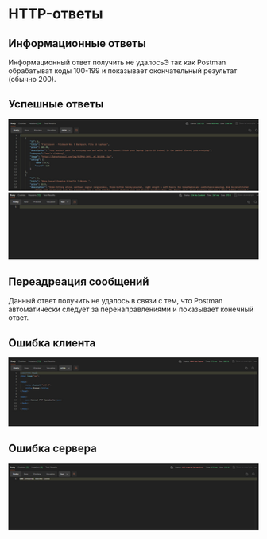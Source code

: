 # HTTP-ответы

## Информационные ответы

Информационный ответ получить не удалосьЭ так как Postman обрабатыват коды 100-199 и показывает окончательный результат (обычно 200).

## Успешные ответы

![Статус 200](https://github.com/coolfire07/Practice-Modsen/blob/main/JS%20Practice%20HTTP/status200.jpg)
![Статус 204](https://github.com/coolfire07/Practice-Modsen/blob/main/JS%20Practice%20HTTP/status204.jpg)

## Переадреация сообщений

Данный ответ получить не удалось в связи с тем, что Postman автоматически следует за перенаправлениями и показывает конечный ответ.

## Ошибка клиента

![Статус 404](https://github.com/coolfire07/Practice-Modsen/blob/main/JS%20Practice%20HTTP/status404.jpg)

## Ошибка сервера

![Статус 500](https://github.com/coolfire07/Practice-Modsen/blob/main/JS%20Practice%20HTTP/status500.jpg)
